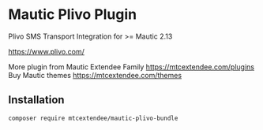 # Mautic Plivo Plugin

Plivo SMS Transport Integration for >= Mautic 2.13 

https://www.plivo.com/

More plugin from Mautic Extendee Family  https://mtcextendee.com/plugins
Buy Mautic themes https://mtcextendee.com/themes

## Installation

`composer require mtcextendee/mautic-plivo-bundle`
